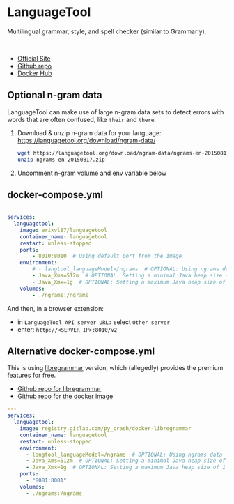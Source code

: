 # LanguageTool
Multilingual grammar, style, and spell checker (similar to Grammarly).

<br>

- [Official Site](https://languagetool.org)
- [Github repo](https://github.com/Erikvl87/docker-languagetool)
- [Docker Hub](https://hub.docker.com/r/erikvl87/languagetool)

## Optional n-gram data
LanguageTool can make use of large n-gram data sets to detect errors with words that are often confused, like `their` and `there`.

1. Download & unzip n-gram data for your language: https://languagetool.org/download/ngram-data/

   ```sh
   wget https://languagetool.org/download/ngram-data/ngrams-en-20150817.zip
   unzip ngrams-en-20150817.zip
   ```

2. Uncomment n-gram volume and env variable below

## docker-compose.yml
```yml
---
services:
  languagetool:
    image: erikvl87/languagetool
    container_name: languagetool
    restart: unless-stopped
    ports:
        - 8010:8010  # Using default port from the image
    environment:
        # - langtool_languageModel=/ngrams  # OPTIONAL: Using ngrams data
        - Java_Xms=512m  # OPTIONAL: Setting a minimal Java heap size of 512 mib
        - Java_Xmx=1g  # OPTIONAL: Setting a maximum Java heap size of 1 Gib
    volumes:
        - ./ngrams:/ngrams
```

And then, in a browser extension:
- in `LanguageTool API server URL:` select `Other server`
- enter: `http://<SERVER IP>:8010/v2`



## Alternative docker-compose.yml
This is using [libregrammar](https://github.com/TiagoSantos81/libregrammar) version, which (allegedly) provides the premium features for free.

- [Github repo for libregrammar](https://github.com/TiagoSantos81/libregrammar)
- [Github repo for the docker image](https://github.com/py-crash/docker-libregrammar)


```yml
---
services:
  languagetool:
    image: registry.gitlab.com/py_crash/docker-libregrammar
    container_name: languagetool
    restart: unless-stopped
    environment:
      - langtool_languageModel=/ngrams  # OPTIONAL: Using ngrams data
      - Java_Xms=512m  # OPTIONAL: Setting a minimal Java heap size of 512 mib
      - Java_Xmx=1g  # OPTIONAL: Setting a maximum Java heap size of 1 Gib
    ports:
      - "8081:8081"
    volumes:
      - ./ngrams:/ngrams
```

